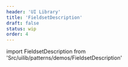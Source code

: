 ```yaml
---
header: 'UI Library'
title: 'FieldsetDescription'
draft: false
status: wip
order: 4
---
```


<!--
  ATTENTION: This file is auto generated by using "makeDemosFactory".
  Do not change the content!
-->

import FieldsetDescription from 'Src/uilib/patterns/demos/FieldsetDescription'

<FieldsetDescription />
